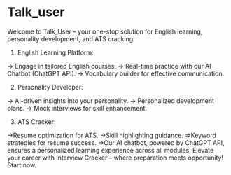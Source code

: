 # Talk_user
Welcome to Talk_User – your one-stop solution for English learning, personality development, and ATS cracking.

1. English Learning Platform:

-> Engage in tailored English courses.
-> Real-time practice with our AI Chatbot (ChatGPT API).
-> Vocabulary builder for effective communication.

2. Personality Developer:

-> AI-driven insights into your personality.
-> Personalized development plans.
-> Mock interviews for skill enhancement.

3. ATS Cracker:

->Resume optimization for ATS.
->Skill highlighting guidance.
=>Keyword strategies for resume success.
->Our AI chatbot, powered by ChatGPT API, ensures a personalized learning experience across all modules. Elevate your career with Interview Cracker – where preparation meets opportunity! Start now.


